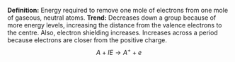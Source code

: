 **Definition:** Energy required to remove one mole of electrons from one mole of gaseous, neutral atoms.
**Trend:** Decreases down a group because of more energy levels, increasing the distance from the valence electrons to the centre. Also, electron shielding increases.
Increases across a period because electrons are closer from the positive charge.
$$A + IE \to A^+ + e$$
